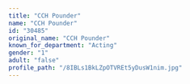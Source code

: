 ```yaml
---
title: "CCH Pounder"
name: "CCH Pounder"
id: "30485"
original_name: "CCH Pounder"
known_for_department: "Acting"
gender: "1"
adult: "false"
profile_path: "/8IBLs1BkLZpOTVREt5yDusW1nim.jpg"
---
```

